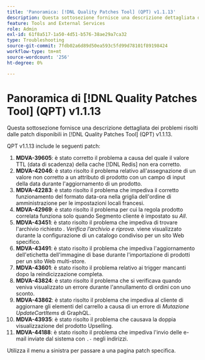 ```yaml
---
title: 'Panoramica: [!DNL Quality Patches Tool] (QPT) v1.1.13'
description: Questa sottosezione fornisce una descrizione dettagliata dei problemi risolti dalle patch disponibili in  [!DNL Quality Patches Tool] (QPT) v1.1.13.
feature: Tools and External Services
role: Admin
exl-id: 61f8a517-1a50-4d51-b576-38ae29a7ca32
type: Troubleshooting
source-git-commit: 7fdb02a6d89d50ea593c5fd99d78101f89198424
workflow-type: tm+mt
source-wordcount: '256'
ht-degree: 0%

---
```


# Panoramica di [!DNL Quality Patches Tool] (QPT) v1.1.13

Questa sottosezione fornisce una descrizione dettagliata dei problemi risolti dalle patch disponibili in [!DNL Quality Patches Tool] (QPT) v1.1.13.

QPT v1.1.13 include le seguenti patch:

1. **MDVA-39605**: è stato corretto il problema a causa del quale il valore TTL (data di scadenza) della cache [!DNL Redis] non era corretto.
1. **MDVA-42046**: è stato risolto il problema relativo all&#39;assegnazione di un valore non corretto a un attributo di prodotto con un campo di input della data durante l&#39;aggiornamento di un prodotto.
1. **MDVA-42283**: è stato risolto il problema che impediva il corretto funzionamento del formato data-ora nella griglia dell&#39;ordine di amministrazione per le impostazioni locali francesi.
1. **MDVA-42969**: è stato risolto il problema per cui la regola prodotto correlata funziona solo quando Segmento cliente è impostato su *All*.
1. **MDVA-43451**: è stato risolto il problema che impediva di trovare l&#39;archivio richiesto *. Verifica l’archivio e riprova.* viene visualizzato durante la configurazione di un catalogo condiviso per un sito Web specifico.
1. **MDVA-43491**: è stato risolto il problema che impediva l&#39;aggiornamento dell&#39;etichetta dell&#39;immagine di base durante l&#39;importazione di prodotti per un sito Web multi-store.
1. **MDVA-43601**: è stato risolto il problema relativo ai trigger mancanti dopo la reindicizzazione completa.
1. **MDVA-43824**: è stato risolto il problema che si verificava quando veniva visualizzato un errore durante l&#39;annullamento di ordini con uno sconto.
1. **MDVA-43862**: è stato risolto il problema che impediva al cliente di aggiornare gli elementi del carrello a causa di un errore di *Mutazione UpdateCartItems* di GraphQL.
1. **MDVA-43935**: è stato risolto il problema che causava la doppia visualizzazione del prodotto Upselling.
1. **MDVA-44188**: è stato risolto il problema che impediva l&#39;invio delle e-mail inviate dal sistema con `.-` negli indirizzi.

Utilizza il menu a sinistra per passare a una pagina patch specifica.

